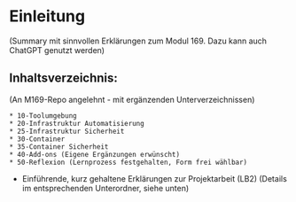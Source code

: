 # Einleitung <br>
(Summary mit sinnvollen Erklärungen zum Modul 169. Dazu kann auch ChatGPT genutzt werden)


## Inhaltsverzeichnis:
(An M169-Repo angelehnt - mit ergänzenden Unterverzeichnissen)

    * 10-Toolumgebung
    * 20-Infrastruktur Automatisierung
    * 25-Infrastruktur Sicherheit
    * 30-Container
    * 35-Container Sicherheit
    * 40-Add-ons (Eigene Ergänzungen erwünscht)
    * 50-Reflexion (Lernprozess festgehalten, Form frei wählbar)


* Einführende, kurz gehaltene Erklärungen zur Projektarbeit (LB2) (Details im entsprechenden Unterordner, siehe unten)




